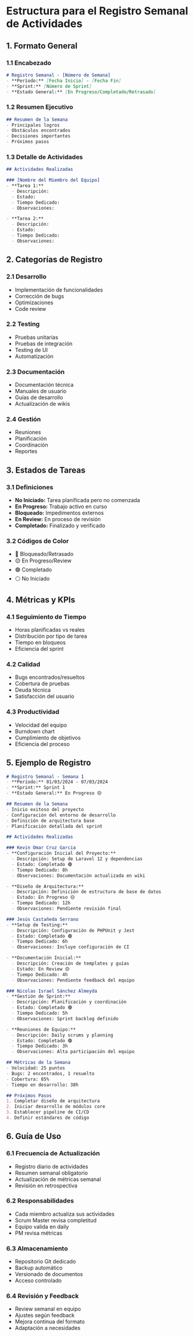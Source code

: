 # Estructura para el Registro Semanal de Actividades

## 1. Formato General

### 1.1 Encabezado
```markdown
# Registro Semanal - [Número de Semana]
- **Período:** [Fecha Inicio] - [Fecha Fin]
- **Sprint:** [Número de Sprint]
- **Estado General:** [En Progreso/Completado/Retrasado]
```

### 1.2 Resumen Ejecutivo
```markdown
## Resumen de la Semana
- Principales logros
- Obstáculos encontrados
- Decisiones importantes
- Próximos pasos
```

### 1.3 Detalle de Actividades
```markdown
## Actividades Realizadas

### [Nombre del Miembro del Equipo]
- **Tarea 1:**
  - Descripción:
  - Estado:
  - Tiempo Dedicado:
  - Observaciones:

- **Tarea 2:**
  - Descripción:
  - Estado:
  - Tiempo Dedicado:
  - Observaciones:
```

## 2. Categorías de Registro

### 2.1 Desarrollo
- Implementación de funcionalidades
- Corrección de bugs
- Optimizaciones
- Code review

### 2.2 Testing
- Pruebas unitarias
- Pruebas de integración
- Testing de UI
- Automatización

### 2.3 Documentación
- Documentación técnica
- Manuales de usuario
- Guías de desarrollo
- Actualización de wikis

### 2.4 Gestión
- Reuniones
- Planificación
- Coordinación
- Reportes

## 3. Estados de Tareas

### 3.1 Definiciones
- **No Iniciado:** Tarea planificada pero no comenzada
- **En Progreso:** Trabajo activo en curso
- **Bloqueado:** Impedimentos externos
- **En Review:** En proceso de revisión
- **Completado:** Finalizado y verificado

### 3.2 Códigos de Color
- 🔴 Bloqueado/Retrasado
- 🟡 En Progreso/Review
- 🟢 Completado
- ⚪ No Iniciado

## 4. Métricas y KPIs

### 4.1 Seguimiento de Tiempo
- Horas planificadas vs reales
- Distribución por tipo de tarea
- Tiempo en bloqueos
- Eficiencia del sprint

### 4.2 Calidad
- Bugs encontrados/resueltos
- Cobertura de pruebas
- Deuda técnica
- Satisfacción del usuario

### 4.3 Productividad
- Velocidad del equipo
- Burndown chart
- Cumplimiento de objetivos
- Eficiencia del proceso

## 5. Ejemplo de Registro

```markdown
# Registro Semanal - Semana 1
- **Período:** 01/03/2024 - 07/03/2024
- **Sprint:** Sprint 1
- **Estado General:** En Progreso 🟡

## Resumen de la Semana
- Inicio exitoso del proyecto
- Configuración del entorno de desarrollo
- Definición de arquitectura base
- Planificación detallada del sprint

## Actividades Realizadas

### Kevin Omar Cruz Garcia
- **Configuración Inicial del Proyecto:**
  - Descripción: Setup de Laravel 12 y dependencias
  - Estado: Completado 🟢
  - Tiempo Dedicado: 8h
  - Observaciones: Documentación actualizada en wiki

- **Diseño de Arquitectura:**
  - Descripción: Definición de estructura de base de datos
  - Estado: En Progreso 🟡
  - Tiempo Dedicado: 12h
  - Observaciones: Pendiente revisión final

### Jesús Castañeda Serrano
- **Setup de Testing:**
  - Descripción: Configuración de PHPUnit y Jest
  - Estado: Completado 🟢
  - Tiempo Dedicado: 6h
  - Observaciones: Incluye configuración de CI

- **Documentación Inicial:**
  - Descripción: Creación de templates y guías
  - Estado: En Review 🟡
  - Tiempo Dedicado: 4h
  - Observaciones: Pendiente feedback del equipo

### Nicolas Israel Sánchez Almeyda
- **Gestión de Sprint:**
  - Descripción: Planificación y coordinación
  - Estado: Completado 🟢
  - Tiempo Dedicado: 5h
  - Observaciones: Sprint backlog definido

- **Reuniones de Equipo:**
  - Descripción: Daily scrums y planning
  - Estado: Completado 🟢
  - Tiempo Dedicado: 3h
  - Observaciones: Alta participación del equipo

## Métricas de la Semana
- Velocidad: 25 puntos
- Bugs: 2 encontrados, 1 resuelto
- Cobertura: 85%
- Tiempo en desarrollo: 38h

## Próximos Pasos
1. Completar diseño de arquitectura
2. Iniciar desarrollo de módulos core
3. Establecer pipeline de CI/CD
4. Definir estándares de código
```

## 6. Guía de Uso

### 6.1 Frecuencia de Actualización
- Registro diario de actividades
- Resumen semanal obligatorio
- Actualización de métricas semanal
- Revisión en retrospectiva

### 6.2 Responsabilidades
- Cada miembro actualiza sus actividades
- Scrum Master revisa completitud
- Equipo valida en daily
- PM revisa métricas

### 6.3 Almacenamiento
- Repositorio Git dedicado
- Backup automático
- Versionado de documentos
- Acceso controlado

### 6.4 Revisión y Feedback
- Review semanal en equipo
- Ajustes según feedback
- Mejora continua del formato
- Adaptación a necesidades 